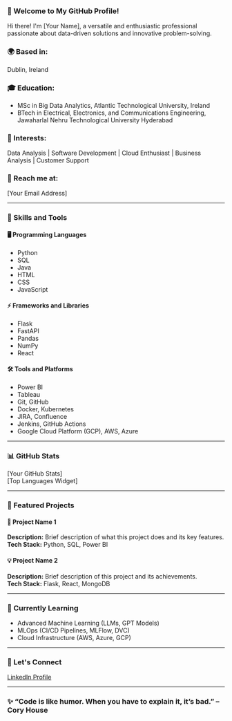 

### 👋 Welcome to My GitHub Profile!  
Hi there! I'm [Your Name], a versatile and enthusiastic professional passionate about data-driven solutions and innovative problem-solving.  

### 🌍 Based in:  
Dublin, Ireland  

### 🎓 Education:  
- MSc in Big Data Analytics, Atlantic Technological University, Ireland  
- BTech in Electrical, Electronics, and Communications Engineering, Jawaharlal Nehru Technological University Hyderabad  

### 🌟 Interests:  
Data Analysis | Software Development | Cloud Enthusiast | Business Analysis | Customer Support  

### 📧 Reach me at:  
[Your Email Address]  

---

### 🚀 Skills and Tools  

#### 🖥️ Programming Languages  
- Python  
- SQL  
- Java  
- HTML  
- CSS  
- JavaScript  

#### ⚡ Frameworks and Libraries  
- Flask  
- FastAPI  
- Pandas  
- NumPy  
- React  

#### 🛠️ Tools and Platforms  
- Power BI  
- Tableau  
- Git, GitHub  
- Docker, Kubernetes  
- JIRA, Confluence  
- Jenkins, GitHub Actions  
- Google Cloud Platform (GCP), AWS, Azure  

---

### 📊 GitHub Stats  
[Your GitHub Stats]  
[Top Languages Widget]  

---

### 🌟 Featured Projects  

#### 🚀 Project Name 1  
**Description:** Brief description of what this project does and its key features.  
**Tech Stack:** Python, SQL, Power BI  

#### 💡 Project Name 2  
**Description:** Brief description of this project and its achievements.  
**Tech Stack:** Flask, React, MongoDB  

---

### 🌱 Currently Learning  
- Advanced Machine Learning (LLMs, GPT Models)  
- MLOps (CI/CD Pipelines, MLFlow, DVC)  
- Cloud Infrastructure (AWS, Azure, GCP)  

---

### 🤝 Let's Connect  
[LinkedIn Profile](https://www.linkedin.com/in/bhavyacherukuri10/)  

---

### ✨ “Code is like humor. When you have to explain it, it’s bad.” – Cory House  

